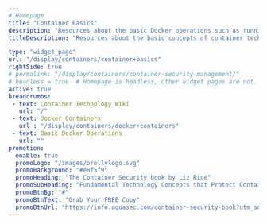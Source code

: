 ```yaml
---
# Homepage
title: "Container Basics"
description: "Resources about the basic Docker operations such as running Docker containers, working with dockerfiles, Docker security, creating and sharing Docker images, storing data within containers and more."
titleDescription: "Resources about the basic concepts of container technology - what are containers and their advantages, containers in the context of agile software development and <a href='/display/containers/containers+and+devops'>DevOps</a>, <a href='/display/containers/container+challenges'>container challenges</a>, and how containers interact with IT infrastructure like public and <a href='/display/containers/containers+and+private+clouds'>private clouds</a>." 

type: "widget_page"
url: "/display/containers/container+basics" 
rightSide: true 
# permalink: "/display/containers/container-security-management/"
# headless = true  # Homepage is headless, other widget pages are not.
active: true
breadcrumbs:
 - text: Container Technology Wiki
   url: "/"
 - text: Docker Containers
   url : "/display/containers/docker+containers"
 - text: Basic Docker Operations
   url: ""
promotion:
  enable: true
  promoLogo: "/images/orellylogo.svg"
  promoBackground: "#e8f5f9"
  promoHeading: "The Container Security book by Liz Rice"
  promoSubHeading: "Fundamental Technology Concepts that Protect Containerized Applications"
  promoBtnBg: "#"
  promoBtnText: "Grab Your FREE Copy"
  promoBtnUrl: "https://info.aquasec.com/container-security-book?utm_source=wiki"
---
```



